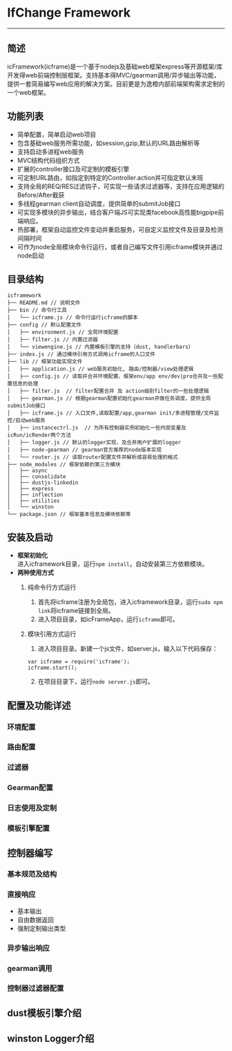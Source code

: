 IfChange Framework
==================
-----

简述
----
icFramework(icframe)是一个基于nodejs及基础web框架express等开源框架/库开发得web前端控制层框架。支持基本得MVC/gearman调用/异步输出等功能，提供一套简易编写web应用的解决方案。目前更是为逸橙内部前端架构需求定制的一个web框架。

功能列表
-------
* 简单配置，简单启动web项目
* 包含基础web服务所需功能，如session,gzip,默认的URL路由解析等
* 支持启动多进程web服务
* MVC结构代码组织方式
* 扩展的controller接口及可定制的模板引擎
* 可定制URL路由，如指定到特定的Controller.action并可指定默认末班
* 支持全局的REQ/RES过滤钩子，可实现一些请求过滤器等，支持在应用逻辑的Before/After截获
* 多线程gearman client自动调度，提供简单的submitJob接口
* 可实现多模块的异步输出，结合客户端JS可实现类facebook高性能bigpipe前端响应。
* 热部署，框架自动监控文件变动并重启服务，可自定义监控文件及目录及检测间隔时间
* 可作为node全局模块命令行运行，或者自己编写文件引用icframe模块并通过node启动

目录结构
-------
```
icframework
├── README.md // 说明文件
├── bin // 命令行工具
│   └── icframe.js // 命令行运行icframe的脚本
├── config // 默认配置文件
│   ├── environment.js // 全局环境配置
│   ├── filter.js // 内置过滤器
│   └── viewengine.js // 内置模板引擎的支持（dust, handlerbars）
├── index.js // 通过模块引用方式调用icframe的入口文件
├── lib // 框架功能实现文件
│   ├── application.js // web服务初始化, 路由/控制器/view处理逻辑
│   ├── config.js // 读取并合并环境配置，框架env/app env/dev|pro合并及一些配置信息的处理
│   ├── filter.js  // filter配置合并 及 action级别filter的一些处理逻辑
│   ├── gearman.js // 根据gearman配置初始化gearman并做任务调度，提供全局submitJob接口
│   ├── icframe.js // 入口文件,读取配置/app,gearman init/多进程管理/文件监控/启动web服务
│   ├── instancectrl.js  // 为所有控制器实例初始化一些内部变量及icRun/icRender两个方法
│   ├── logger.js // 默认的logger实现，及合并用户扩展的logger
│   ├── node-gearman // gearman官方推荐的node版本实现
│   └── router.js // 读取router配置文件并解析成容易处理的格式
├── node_modules // 框架依赖的第三方模块
│   ├── async
│   ├── consolidate
│   ├── dustjs-linkedin
│   ├── express
│   ├── inflection
│   ├── utilities
│   └── winston
└── package.json // 框架基本信息及模块依赖等
```

安装及启动
--------
* **框架初始化**  
  进入icframework目录，运行`npm install`，自动安装第三方依赖模块。
* **两种使用方式**
  1. 纯命令行方式运行
     1. 首先将icframe注册为全局包，进入icframework目录，运行`sudo npm link`将icframe链接到全局。
     2. 进入项目目录，如icFrameApp，运行`icframe`即可。
  2. 模块引用方式运行
     1. 进入项目目录。新建一个js文件，如server.js，输入以下代码保存：
     
       ```
       var icframe = require('icframe');
       icframe.start();
       ```
     2. 在项目目录下，运行`node server.js`即可。

配置及功能详述
------------

### 环境配置

### 路由配置

### 过滤器

### Gearman配置

### 日志使用及定制

### 模板引擎配置

控制器编写
--------
### 基本规范及结构
### 直接响应
* 基本输出
* 自由数据返回
* 强制定制输出类型

### 异步输出响应
### gearman调用
### 控制器过滤器配置

dust模板引擎介绍
--------------

winston Logger介绍
-----------------

